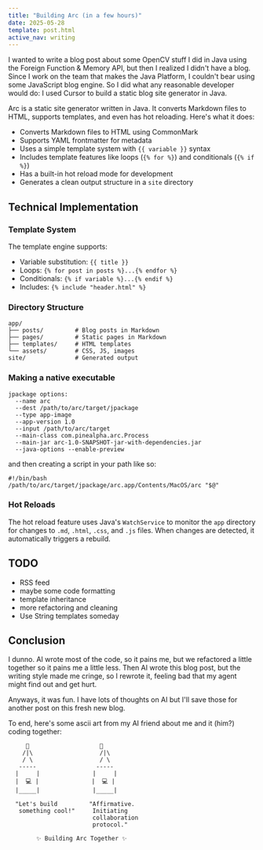 ```yaml
---
title: "Building Arc (in a few hours)"
date: 2025-05-28
template: post.html
active_nav: writing
---
```


I wanted to write a blog post about some OpenCV stuff I did in Java using the Foreign Function & Memory API, but then I realized I didn't have a blog. Since I work on the team that makes the Java Platform, I couldn't bear using some JavaScript blog engine. So I did what any reasonable developer would do: I used Cursor to build a static blog site generator in Java.


Arc is a static site generator written in Java. It converts Markdown files to HTML, supports templates, and even has hot reloading. Here's what it does:

- Converts Markdown files to HTML using CommonMark
- Supports YAML frontmatter for metadata
- Uses a simple template system with `{{ variable }}` syntax
- Includes template features like loops (`{% for %}`) and conditionals (`{% if %}`)
- Has a built-in hot reload mode for development
- Generates a clean output structure in a `site` directory



## Technical Implementation


### Template System
The template engine supports:
- Variable substitution: `{{ title }}`
- Loops: `{% for post in posts %}...{% endfor %}`
- Conditionals: `{% if variable %}...{% endif %}`
- Includes: `{% include "header.html" %}`


### Directory Structure
```
app/
├── posts/         # Blog posts in Markdown
├── pages/         # Static pages in Markdown  
├── templates/     # HTML templates
└── assets/        # CSS, JS, images
site/              # Generated output
```

### Making a native executable

```
jpackage options:
  --name arc
  --dest /path/to/arc/target/jpackage
  --type app-image
  --app-version 1.0
  --input /path/to/arc/target
  --main-class com.pinealpha.arc.Process
  --main-jar arc-1.0-SNAPSHOT-jar-with-dependencies.jar
  --java-options --enable-preview
```

and then creating a script in your path like so:

```
#!/bin/bash
/path/to/arc/target/jpackage/arc.app/Contents/MacOS/arc "$@"
```



### Hot Reloads
The hot reload feature uses Java's `WatchService` to monitor the `app` directory for changes to `.md`, `.html`, `.css`, and `.js` files. When changes are detected, it automatically triggers a rebuild.



## TODO

- RSS feed
- maybe some code formatting
- template inheritance
- more refactoring and cleaning
- Use String templates someday


## Conclusion

I dunno. AI wrote most of the code, so it pains me, but we refactored a little together so it pains me a little less. Then AI wrote this blog post, but the writing style made me cringe, so I rewrote it, feeling bad that my agent might find out and get hurt.

Anyways, it was fun. I have lots of thoughts on AI but I'll save those for another post on this fresh new blog.

To end, here's some ascii art from my AI friend about me and it (him?) coding together:


```
     👦                    🤖
    /|\                   /|\
    / \                   / \
   -----                 -----
  |     |               |     |
  |  💻 |               |  💻 |
  |_____|               |_____|
  
  "Let's build         "Affirmative.
   something cool!"     Initiating
                        collaboration
                        protocol."
                        
        ✨ Building Arc Together ✨
```



